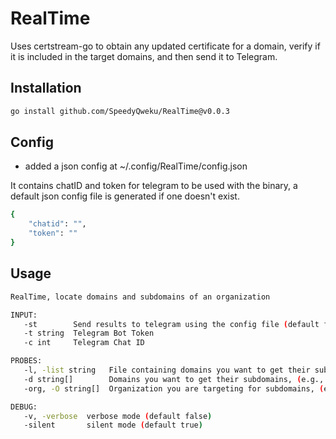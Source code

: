# RealTime

Uses certstream-go to obtain any updated certificate for a domain, verify if it is included in the target domains, and then send it to Telegram.

## Installation

```bash
go install github.com/SpeedyQweku/RealTime@v0.0.3
```

## Config

- added a json config at ~/.config/RealTime/config.json

It contains chatID and token for telegram to be used with the binary, a default json config file is generated if one doesn't exist.

```bash
{
    "chatid": "",
    "token": ""
}
```

## Usage

```bash
RealTime, locate domains and subdomains of an organization

INPUT:
   -st        Send results to telegram using the config file (default false)
   -t string  Telegram Bot Token
   -c int     Telegram Chat ID

PROBES:
   -l, -list string   File containing domains you want to get their subdomains
   -d string[]        Domains you want to get their subdomains, (e.g., 'example.com','example.org')
   -org, -O string[]  Organization you are targeting for subdomains, (e.g., 'Microsoft Corporation,Amazon','Cisco Systems Inc.')

DEBUG:
   -v, -verbose  verbose mode (default false)
   -silent       silent mode (default true)
```
